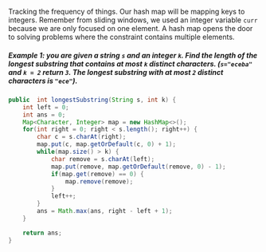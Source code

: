 Tracking the frequency of things. Our hash map will be mapping keys to integers. 
Remember from sliding windows, we used an integer variable `curr` because we are only focused on one element. A hash map opens the door to solving problems where the constraint contains multiple elements. 
##### Example 1: you are given a string `s` and an integer `k`. Find the length of the longest substring that contains **at most** `k` distinct characters. (`s="eceba"` and `k = 2` return `3`. The longest substring with at most `2` distinct characters is `"ece"`). 
```Java
public  int longestSubstring(String s, int k) {
	int left = 0;
	int ans = 0;
	Map<Character, Integer> map = new HashMap<>();
	for(int right = 0; right < s.length(); right++) {
		char c = s.charAt(right);
		map.put(c, map.getOrDefault(c, 0) + 1);
		while(map.size() > k) {
			char remove = s.charAt(left);
			map.put(remove, map.getOrDefault(remove, 0) - 1);
			if(map.get(remove) == 0) {
				map.remove(remove);
			}
			left++;
		}
		ans = Math.max(ans, right - left + 1);
	}

	return ans;
}
```

